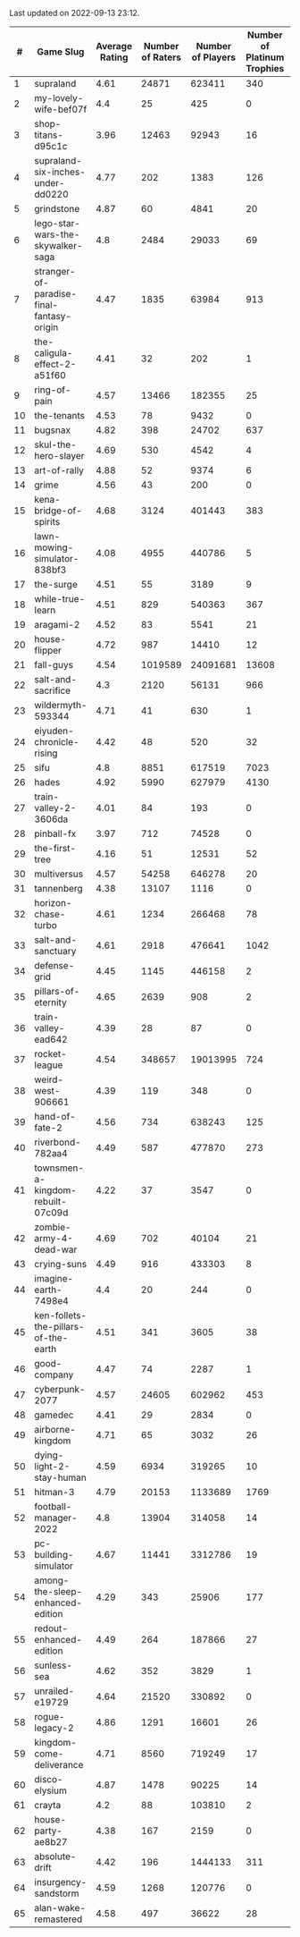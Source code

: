 Last updated on 2022-09-13 23:12.


|#|Game Slug|Average Rating|Number of Raters|Number of Players|Number of Platinum Trophies|Max Rarity (%)|
|---|---|---|---|---|---|---|
|1|supraland|4.61|24871|623411|340|100|
|2|my-lovely-wife-bef07f|4.4|25|425|0|99|
|3|shop-titans-d95c1c|3.96|12463|92943|16|99|
|4|supraland-six-inches-under-dd0220|4.77|202|1383|126|99|
|5|grindstone|4.87|60|4841|20|98|
|6|lego-star-wars-the-skywalker-saga|4.8|2484|29033|69|98|
|7|stranger-of-paradise-final-fantasy-origin|4.47|1835|63984|913|98|
|8|the-caligula-effect-2-a51f60|4.41|32|202|1|98|
|9|ring-of-pain|4.57|13466|182355|25|97|
|10|the-tenants|4.53|78|9432|0|97|
|11|bugsnax|4.82|398|24702|637|96|
|12|skul-the-hero-slayer|4.69|530|4542|4|96|
|13|art-of-rally|4.88|52|9374|6|95|
|14|grime|4.56|43|200|0|95|
|15|kena-bridge-of-spirits|4.68|3124|401443|383|94|
|16|lawn-mowing-simulator-838bf3|4.08|4955|440786|5|94|
|17|the-surge|4.51|55|3189|9|94|
|18|while-true-learn|4.51|829|540363|367|94|
|19|aragami-2|4.52|83|5541|21|93|
|20|house-flipper|4.72|987|14410|12|93|
|21|fall-guys|4.54|1019589|24091681|13608|91|
|22|salt-and-sacrifice|4.3|2120|56131|966|91|
|23|wildermyth-593344|4.71|41|630|1|91|
|24|eiyuden-chronicle-rising|4.42|48|520|32|90|
|25|sifu|4.8|8851|617519|7023|90|
|26|hades|4.92|5990|627979|4130|89|
|27|train-valley-2-3606da|4.01|84|193|0|89|
|28|pinball-fx|3.97|712|74528|0|87|
|29|the-first-tree|4.16|51|12531|52|87|
|30|multiversus|4.57|54258|646278|20|85|
|31|tannenberg|4.38|13107|1116|0|84|
|32|horizon-chase-turbo|4.61|1234|266468|78|83|
|33|salt-and-sanctuary|4.61|2918|476641|1042|83|
|34|defense-grid|4.45|1145|446158|2|79|
|35|pillars-of-eternity|4.65|2639|908|2|79|
|36|train-valley-ead642|4.39|28|87|0|77|
|37|rocket-league|4.54|348657|19013995|724|73|
|38|weird-west-906661|4.39|119|348|0|73|
|39|hand-of-fate-2|4.56|734|638243|125|72|
|40|riverbond-782aa4|4.49|587|477870|273|69|
|41|townsmen-a-kingdom-rebuilt-07c09d|4.22|37|3547|0|67|
|42|zombie-army-4-dead-war|4.69|702|40104|21|66|
|43|crying-suns|4.49|916|433303|8|65|
|44|imagine-earth-7498e4|4.4|20|244|0|65|
|45|ken-follets-the-pillars-of-the-earth|4.51|341|3605|38|65|
|46|good-company|4.47|74|2287|1|60|
|47|cyberpunk-2077|4.57|24605|602962|453|59|
|48|gamedec|4.41|29|2834|0|59|
|49|airborne-kingdom|4.71|65|3032|26|55|
|50|dying-light-2-stay-human|4.59|6934|319265|10|49|
|51|hitman-3|4.79|20153|1133689|1769|48|
|52|football-manager-2022|4.8|13904|314058|14|47|
|53|pc-building-simulator|4.67|11441|3312786|19|47|
|54|among-the-sleep-enhanced-edition|4.29|343|25906|177|46|
|55|redout-enhanced-edition|4.49|264|187866|27|40|
|56|sunless-sea|4.62|352|3829|1|38|
|57|unrailed-e19729|4.64|21520|330892|0|38|
|58|rogue-legacy-2|4.86|1291|16601|26|36|
|59|kingdom-come-deliverance|4.71|8560|719249|17|30|
|60|disco-elysium|4.87|1478|90225|14|28|
|61|crayta|4.2|88|103810|2|22|
|62|house-party-ae8b27|4.38|167|2159|0|19|
|63|absolute-drift|4.42|196|1444133|311|10|
|64|insurgency-sandstorm|4.59|1268|120776|0|10|
|65|alan-wake-remastered|4.58|497|36622|28|1|
